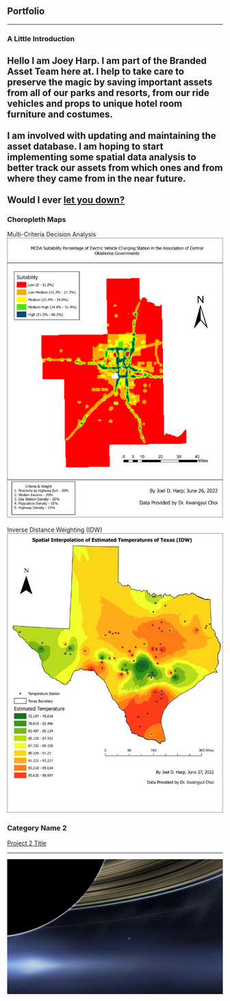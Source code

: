 ## Portfolio

---
### A Little Introduction
Hello I am Joey Harp. I am part of the Branded Asset Team here at. I help to take care to preserve the magic by saving important assets from all of our parks and resorts, from our ride vehicles and props to unique hotel room furniture and costumes. 
<br><br>
I am involved with updating and maintaining the asset database. I am hoping to start implementing some spatial data analysis to better track our assets from which ones and from where they came from in the near future.
<br><br>
Would I ever [let you down?](https://www.youtube.com/watch?v=CAZ8kTQ49c8)
---
### Choropleth Maps

Multi-Criteria Decision Analysis
![](/images/MCDA_2.1.png)
<br><br>
Inverse Distance Weighting (IDW)
![](/images/IDW.png)


### Category Name 2

[Project 2 Title](/sample_page)

---
![](/images/Earth_from_Saturn.jpg)
